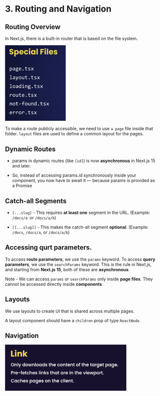 # 3. Routing and Navigation

## Routing Overview

In Next.js, there is a built-in router that is based on the file system.

<img src="./images/image-10.png" width="200">

To make a route publicly accessible, we need to use `a page` file inside that folder. `layout` files are used to define a common layout for the pages.

## Dynamic Routes

- params in dynamic routes (like `[id]`) is now **asynchronous** in Next.js 15 and later.

- So, instead of accessing params.id synchronously inside your component, you now have to await it — because params is provided as a Promise

## Catch-all Segments

- `[...slug]` - This requires **at least one** segment in the URL. (Example: `/docs/a `or `/docs/a/b`)

- `[[...slug]]` - This makes the catch-all segment **optional**. (Example: `/docs`, `/docs/a`, or `/docs/a/b`)

## Accessing qurt parameters.

To access **route parameters**, we use the `params` keyword. To access **query parameters**, we use the `searchParams` keyword. This is the rule in Next.js, and starting from **Next.js 15**, both of these are **asynchronous**.

Note - We can access `params` or `searchParams` only inside **page files**. They cannot be accessed directly inside **components**.

## Layouts

We use layouts to create UI that is shared across multiple pages.

A layout component should have a `children` prop of type `ReactNode`.

## Navigation

<img src="./images/image-11.png" width="400">
